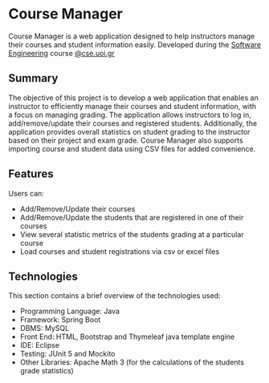 # Course Manager
Course Manager is a web application designed to help instructors manage their courses and student information easily.
Developed during the [Software Engineering](https://www.cse.uoi.gr/course/software-engineering/?lang=en) course [@cse.uoi.gr](https://www.cs.uoi.gr/)


## Summary
The objective of this project is to develop a web application that enables an instructor to efficiently manage their courses and student information, with a focus on managing grading. The application allows instructors to log in, add/remove/update their courses and registered students. Additionally, the application provides overall statistics on student grading to the instructor based on their project and exam grade. Course Manager also supports importing course and student data using CSV files for added convenience.



## Features
Users can:
- Add/Remove/Update their courses
- Add/Remove/Update the students that are registered in one of their courses
- View several statistic metrics of the students grading at a particular course
- Load courses and student registrations via csv or excel files



## Technologies
This section contains a brief overview of the technologies used:
*    Programming Language: Java
*    Framework: Spring Boot
*    DBMS: MySQL 
*    Front End: HTML, Bootstrap and Thymeleaf java template engine
*    IDE: Eclipse
*    Testing: JUnit 5 and Mockito
*    Other Libraries: Apache Math 3 (for the calculations of the students grade statistics)
